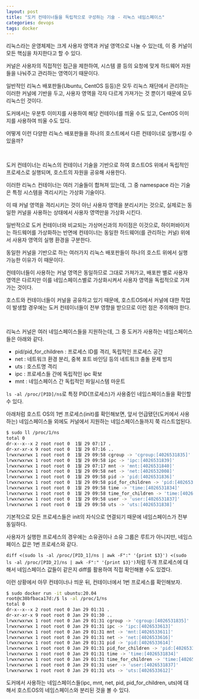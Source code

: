 ```yaml
---
layout: post
title: "도커 컨테이너들을 독립적으로 구성하는 기술 - 리눅스 네임스페이스"
categories: devops
tags: docker
---
```


리눅스라는 운영체제는 크게 사용자 영역과 커널 영역으로 나눌 수 있는데, 이 중 커널이 모든 핵심을 차지한다고 할 수 있다.

커널은 사용자의 직접적인 접근을 제한하여, 시스템 콜 등의 요청에 맞게 하드웨어 자원들을 나눠주고 관리하는 영역이기 때문이다.

일반적인 리눅스 배포판들(Ubuntu, CentOS 등등)은 모두 리눅스 재단에서 관리하는 이러한 커널에 기반을 두고, 사용자 영역을 각자 다르게 가져가는 것 뿐이기 때문에 모두 리눅스인 것이다.

도커에서는 우분투 이미지를 사용하여 해당 컨테이너를 띄울 수도 있고, CentOS 이미지를 사용하여 띄울 수도 있다.

어떻게 이런 다양한 리눅스 배포판들을 하나의 호스트에서 다른 컨테이너로 실행시킬 수 있을까?

<br>

도커 컨테이너는 리눅스의 컨테이너 기술을 기반으로 하여 호스트OS 위에서 독립적인 프로세스로 실행되며, 호스트의 자원을 공유해 사용한다.

이러한 리눅스 컨테이너는 여러 기술들이 합쳐져 있는데, 그 중 namespace 라는 기술은 특정 시스템을 격리시키는 가상화 기술이다.

이 때 커널 영역을 격리시키는 것이 아닌 사용자 영역을 분리시키는 것으로, 실제로는 동일한 커널을 사용하는 상태에서 사용자 영역만을 가상화 시킨다.

일반적으로 도커 컨테이너와 비교되는 가상머신과의 차이점은 이것으로, 하이퍼바이저는 하드웨어를 가상화하는 반면에 컨테이너는 동일한 하드웨어(를 관리하는 커널) 위에서 사용자 영역의 실행 환경을 구분한다.

동일한 커널을 기반으로 하는 여러가지 리눅스 배포판들이 하나의 호스트 위에서 실행 가능한 이유가 이 때문이다.

컨테이너들이 사용하는 커널 영역은 동일하므로 그대로 가져가고, 배포판 별로 사용자 영역은 다르지만 이를 네임스페이스별로 가상화시켜서 사용자 영역을 독립적으로 가져가는 것이다.

호스트와 컨테이너들이 커널을 공유하고 있기 때문에, 호스트OS에서 커널에 대한 작업이 발생할 경우에는 도커 컨테이너들이 전부 영향을 받으므로 이런 점은 주의해야 한다.

<br>

리눅스 커널은 여러 네임스페이스들을 지원하는데, 그 중 도커가 사용하는 네임스페이스들은 아래와 같다.

- pid/pid_for_children : 프로세스 ID를 격리, 독립적인 프로세스 공간
- net : 네트워크 환경 분리, 중복 포트 바인딩 등의 네트워크 충돌 문제 방지
- uts : 호스트명 격리
- ipc : 프로세스들 간에 독립적인 ipc 확보
- mnt : 네임스페이스 간 독립적인 파일시스템 마운트

```ls -al /proc/[PID]/ns```로 특정 PID(프로세스)가 사용중인 네임스페이스들을 확인할 수 있다.

아래처럼 호스트 OS의 1번 프로세스(init)를 확인해보면, 앞서 언급됐던(도커에서 사용하는) 네임스페이스들 외에도 커널에서 지원하는 네임스페이스들까지 쭉 리스트업된다.

```bash
$ sudo ll /proc/1/ns
total 0
dr-x--x--x 2 root root 0  1월 29 07:17 .
dr-xr-xr-x 9 root root 0  1월 29 07:16 ..
lrwxrwxrwx 1 root root 0  1월 29 09:58 cgroup -> 'cgroup:[4026531835]'
lrwxrwxrwx 1 root root 0  1월 29 09:58 ipc -> 'ipc:[4026531839]'
lrwxrwxrwx 1 root root 0  1월 29 07:17 mnt -> 'mnt:[4026531840]'
lrwxrwxrwx 1 root root 0  1월 29 09:58 net -> 'net:[4026532008]'
lrwxrwxrwx 1 root root 0  1월 29 09:58 pid -> 'pid:[4026531836]'
lrwxrwxrwx 1 root root 0  1월 29 09:58 pid_for_children -> 'pid:[4026531836]'
lrwxrwxrwx 1 root root 0  1월 29 09:58 time -> 'time:[4026531834]'
lrwxrwxrwx 1 root root 0  1월 29 09:58 time_for_children -> 'time:[4026531834]'
lrwxrwxrwx 1 root root 0  1월 29 09:58 user -> 'user:[4026531837]'
lrwxrwxrwx 1 root root 0  1월 29 09:58 uts -> 'uts:[4026531838]'
```

기본적으로 모든 프로세스들은 init의 자식으로 연결되기 때문에 네임스페이스가 전부 동일하다.

사용자가 실행한 프로세스의 경우에는 소유권이나 소유 그룹은 루트가 아니지만, 네임스페이스 값은 1번 프로세스와 같다.

```diff <(sudo ls -al /proc/[PID_1]/ns | awk -F":" '{print $3}') <(sudo ls -al /proc/[PID_2]/ns | awk -F":" '{print $3}')```처럼 두개 프로세스에 대해서 네임스페이스 값들이 같은지 diff를 활용하여 직접 확인해볼 수도 있겠다.

이런 상황에서 아무 컨테이너나 띄운 뒤, 컨테이너에서 1번 프로세스를 확인해보자.

```bash
$ sudo docker run -it ubuntu:20.04
root@c38bfbaca17d:/$ ls -al /proc/1/ns
total 0
dr-x--x--x 2 root root 0 Jan 29 01:31 .
dr-xr-xr-x 9 root root 0 Jan 29 01:30 ..
lrwxrwxrwx 1 root root 0 Jan 29 01:31 cgroup -> 'cgroup:[4026531835]'
lrwxrwxrwx 1 root root 0 Jan 29 01:31 ipc -> 'ipc:[4026533613]'
lrwxrwxrwx 1 root root 0 Jan 29 01:31 mnt -> 'mnt:[4026533611]'
lrwxrwxrwx 1 root root 0 Jan 29 01:31 net -> 'net:[4026533616]'
lrwxrwxrwx 1 root root 0 Jan 29 01:31 pid -> 'pid:[4026533614]'
lrwxrwxrwx 1 root root 0 Jan 29 01:31 pid_for_children -> 'pid:[4026533614]'
lrwxrwxrwx 1 root root 0 Jan 29 01:31 time -> 'time:[4026531834]'
lrwxrwxrwx 1 root root 0 Jan 29 01:31 time_for_children -> 'time:[4026531834]'
lrwxrwxrwx 1 root root 0 Jan 29 01:31 user -> 'user:[4026531837]'
lrwxrwxrwx 1 root root 0 Jan 29 01:31 uts -> 'uts:[4026533612]'
```

도커에서 사용하는 네임스페이스들(ipc, mnt, net, pid, pid_for_children, uts)에 대해서 호스트OS의 네임스페이스와 분리된 것을 볼 수 있다.